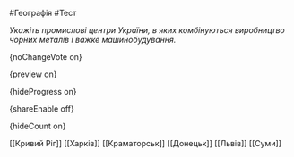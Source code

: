 #Географія #Тест

*Укажіть промислові центри України, в яких комбінуються виробництво чорних металів і важке машинобудування.*

{noChangeVote on}

{preview on}

{hideProgress on}

{shareEnable off}

{hideCount on}

[[Кривий Ріг]]
[[Харків]]
[[Краматорськ]]
[[Донецьк]]
[[Львів]]
[[Суми]]
